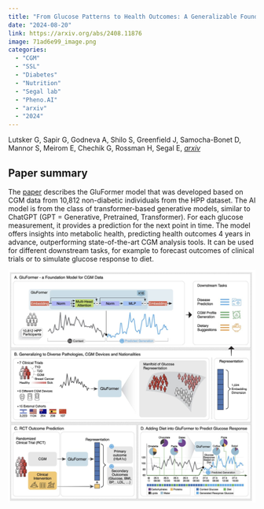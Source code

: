 ```yaml
---
title: "From Glucose Patterns to Health Outcomes: A Generalizable Foundation Model for Continuous Glucose Monitor Data Analysis"
date: "2024-08-20"
link: https://arxiv.org/abs/2408.11876
image: 71ad6e99_image.png
categories:
  - "CGM"
  - "SSL"
  - "Diabetes"
  - "Nutrition"
  - "Segal lab"
  - "Pheno.AI"
  - "arxiv"
  - "2024"
---
```


Lutsker G, Sapir G, Godneva A, Shilo S, Greenfield J, Samocha-Bonet D, Mannor S, Meirom E, Chechik G, Rossman H, Segal E, [*arxiv*](https://arxiv.org/abs/2408.11876)



[//]: # (table_of_contents is not supported)

## Paper summary

The [paper](http://arxiv.org/abs/2408.11876) describes the GluFormer model that was developed based on CGM data from 10,812 non-diabetic individuals from the HPP dataset. The AI model is from the class of transformer-based generative models, similar to ChatGPT (GPT = Generative, Pretrained, Transformer). For each glucose measurement, it provides a prediction for the next point in time. The model offers insights into metabolic health, predicting health outcomes 4 years in advance, outperforming state-of-the-art CGM analysis tools. It can be used for different downstream tasks, for example to forecast outcomes of clinical trials or to simulate glucose response to diet. 

![image](71ad6e99_image.png)

<br/>